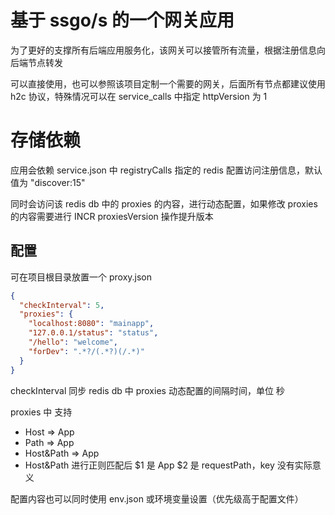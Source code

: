# 基于 ssgo/s 的一个网关应用

为了更好的支撑所有后端应用服务化，该网关可以接管所有流量，根据注册信息向后端节点转发

可以直接使用，也可以参照该项目定制一个需要的网关，后面所有节点都建议使用 h2c 协议，特殊情况可以在 service_calls 中指定 httpVersion 为 1

# 存储依赖

应用会依赖 service.json 中 registryCalls 指定的 redis 配置访问注册信息，默认值为 "discover:15"

同时会访问该 redis db 中的 proxies 的内容，进行动态配置，如果修改 proxies 的内容需要进行 INCR proxiesVersion 操作提升版本

## 配置

可在项目根目录放置一个 proxy.json

```json
{
  "checkInterval": 5,
  "proxies": {
    "localhost:8080": "mainapp",
    "127.0.0.1/status": "status",
    "/hello": "welcome",
    "forDev": ".*?/(.*?)(/.*)"
  }
}
```

checkInterval 同步 redis db 中 proxies 动态配置的间隔时间，单位 秒

proxies 中 支持
 - Host => App
 - Path => App
 - Host&Path => App
 - Host&Path 进行正则匹配后 $1 是 App $2 是 requestPath，key 没有实际意义

配置内容也可以同时使用 env.json 或环境变量设置（优先级高于配置文件）
